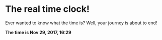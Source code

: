 # The real time clock!

Ever wanted to know what the time is? Well, your journey is about to end!

**The time is Nov 29, 2017, 16:29**
